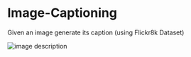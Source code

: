 # Image-Captioning
Given an image generate its caption (using Flickr8k Dataset)

![image description](Image-Captioning/architecture/model_description.png)
